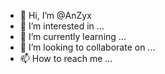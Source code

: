 - 👋 Hi, I’m @AnZyx
- 👀 I’m interested in ...
- 🌱 I’m currently learning ...
- 💞️ I’m looking to collaborate on ...
- 📫 How to reach me ...

<!---
AnZyx/AnZyx is a ✨ special ✨ repository because its `README.md` (this file) appears on your GitHub profile.
You can click the Preview link to take a look at your changes.
--->

